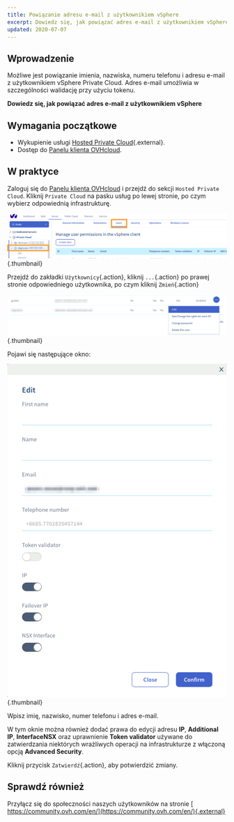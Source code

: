 ```yaml
---
title: Powiązanie adresu e-mail z użytkownikiem vSphere 
excerpt: Dowiedz się, jak powiązać adres e-mail z użytkownikiem vSphere
updated: 2020-07-07
---
```



## Wprowadzenie

Możliwe jest powiązanie imienia, nazwiska, numeru telefonu i adresu e-mail z użytkownikiem vSphere Private Cloud. Adres e-mail umożliwia w szczególności walidację przy użyciu tokenu.

**Dowiedz się, jak powiązać adres e-mail z użytkownikiem vSphere**

## Wymagania początkowe

- Wykupienie usługi [Hosted Private Cloud](https://www.ovhcloud.com/pl/enterprise/products/hosted-private-cloud/){.external}.
- Dostęp do [Panelu klienta OVHcloud](https://www.ovh.com/auth/?action=gotomanager&from=https://www.ovh.pl/&ovhSubsidiary=pl).

## W praktyce

Zaloguj się do [Panelu klienta OVHcloud](https://www.ovh.com/auth/?action=gotomanager&from=https://www.ovh.pl/&ovhSubsidiary=pl) i przejdź do sekcji `Hosted Private Cloud`. Kliknij `Private Cloud` na pasku usług po lewej stronie, po czym wybierz odpowiednią infrastrukturę.

![Użytkownik vsphere](images/addMailOnUser01.png){.thumbnail}

Przejdź do zakładki `Użytkownicy`{.action}, kliknij `...`{.action} po prawej stronie odpowiedniego użytkownika, po czym kliknij `Zmień`{.action} 

![Użytkownik vsphere](images/addMailOnUser02.png){.thumbnail}

Pojawi się następujące okno:

![Użytkownik vsphere](images/addMailOnUser03.png){.thumbnail}

Wpisz imię, nazwisko, numer telefonu i adres e-mail.

W tym oknie można również dodać prawa do edycji adresu **IP**, **Additional IP**, **InterfaceNSX** oraz uprawnienie **Token validator** używane do zatwierdzania niektórych wrażliwych operacji na infrastrukturze z włączoną opcją **Advanced Security**.

Kliknij przycisk `Zatwierdź`{.action}, aby potwierdzić zmiany.

## Sprawdź również

Przyłącz się do społeczności naszych użytkowników na stronie [ https://community.ovh.com/en/](https://community.ovh.com/en/){.external}
